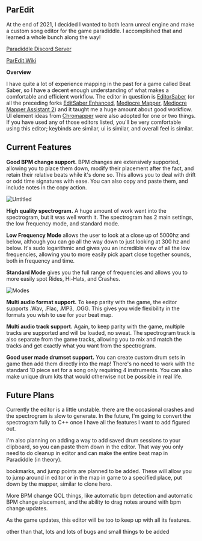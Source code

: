 ## ParEdit

At the end of 2021, I decided I wanted to both learn unreal engine and make a custom song editor for the game paradiddle. I accomplished that and learned a whole bunch along the way!

[Paradiddle Discord Server](https://discord.gg/paradiddle)

[ParEdit Wiki](https://github.com/CANA-Dan/ParEdit/wiki)


**Overview**

I have quite a lot of experience mapping in the past for a game called Beat Saber, so I have a decent enough understanding of what makes a comfortable and efficient workflow. The editor in question is [EditorSaber](https://github.com/Ikeiwa/EditSaber) (or all the preceding forks [EditSaber Enhanced](https://github.com/permissionBRICK/EditSaberEnhanced), [Mediocre Mapper](https://github.com/squeaksies/MediocreMapper/releases), [Mediocre Mapper Assistant 2](https://git.bsmg.dev/Top_Cat/MediocreMapAssistant2)) and it taught me a huge amount about good workflow. UI element ideas from [Chromapper](https://github.com/Caeden117/ChroMapper) were also adopted for one or two things. If you have used any of those editors listed, you'll be very comfortable using this editor; keybinds are similar, ui is similar, and overall feel is similar.

## Current Features

**Good BPM change support.** BPM changes are extensively supported, allowing you to place them down, modify their placement after the fact, and retain their relative beats while it's done so. This allows you to deal with drift or odd time signatures with ease. You can also copy and paste them, and include notes in the copy action.

![Untitled](https://user-images.githubusercontent.com/24213630/171141109-946b0f4c-2599-45a0-99f1-9b349fa38670.png)


**High quality spectrogram.** A huge amount of work went into the spectrogram, but it was well worth it. The spectrogram has 2 main settings, the low frequency mode, and standard mode.

**Low Frequency Mode** allows the user to look at a close up of 5000hz and below, although you can go all the way down to just looking at 300 hz and below. It's sudo logarithmic and gives you an incredible view of all the low frequencies, allowing you to more easily pick apart close together sounds, both in frequency and time.

**Standard Mode** gives you the full range of frequencies and allows you to more easily spot Rides, Hi-Hats, and Crashes.

![Modes](https://user-images.githubusercontent.com/24213630/171140529-c0ab47f6-95ba-41eb-bd3f-66321f7471f0.png)

**Multi audio format support.** To keep parity with the game, the editor supports .Wav, .Flac, .MP3, .OGG. This gives you wide flexibility in the formats you wish to use for your beat map.

**Multi audio track support.** Again, to keep parity with the game, multiple tracks are supported and will be loaded, no sweat. The spectrogram track is also separate from the game tracks, allowing you to mix and match the tracks and get exactly what you want from the spectrogram.

**Good user made drumset support.** You can create custom drum sets in game then add them directly into the map! There's no need to work with the standard 10 piece set for a song only requiring 4 instruments. You can also make unique drum kits that would otherwise not be possible in real life.

## Future Plans

Currently the editor is a little unstable. there are the occasional crashes and the spectrogram is slow to generate. In the future, I'm going to convert the spectrogram fully to C++ once I have all the features I want to add figured out.

I'm also planning on adding a way to add saved drum sessions to your clipboard, so you can paste them down in the editor. That way you only need to do cleanup in editor and can make the entire beat map in Paradiddle (in theory).

bookmarks, and jump points are planned to be added. These will allow you to jump around in editor or in the map in game to a specified place, put down by the mapper, similar to clone hero.

More BPM change QOL things, like automatic bpm detection and automatic BPM change placement, and the ability to drag notes around with bpm change updates.

As the game updates, this editor will be too to keep up with all its features.

other than that, lots and lots of bugs and small things to be added
